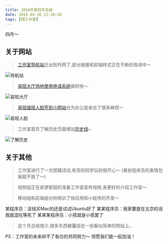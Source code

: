 ```yaml
---
title: 2018年第四月总结
date: 2018-04-30 22:39:10
tags: [翔工作室]
---
```

四月～

## 关于网站

> [工作室导航站](https://nav.atcumt.com)迁出到外网了,部分链接和前端样式正在不断的改进中～

![导航站](https://s1.ax1x.com/2018/04/30/CJVw0e.md.png)

> [易班大厅场地使用申请系统](https://ybleased.atcumt.com/api/user/login)做好啦～

![易班大厅](https://s1.ax1x.com/2018/04/30/CJVrtA.md.png)

> [易班值班人脸签到小网站](https://ybface.atcumt.com)也为办公是省去了很多麻烦～

![易班人脸](https://s1.ax1x.com/2018/04/30/CJVohn.png)

> 工作室首页了解历史页面增加[历史线](https://atcumt.com/history.html)~

![了解历史](https://s1.ax1x.com/2018/05/01/CJQlJe.md.png)

## 关于其他

> 工作室进行了一次团辅活动,有空的同学玩的很开心～
(某些程序员的表情包我就不放了～)

> 视频组正在紧锣密鼓的准备工作室宣传视频,来更好的介绍工作室～

> 移动组和前端组分别培训了快应用和小程序的开发～


某程序员：没钱买Mac的还是试试Ubuntu好了
某某程序员：我家要是在北京的话我就混吃等死了
某某某程序员：小孩就是小孩罢了

>这个月总结很少,很多东西都囊括在一些看似简单的网站上。

PS：工作室的未来却不了各位的共同努力～
    但愿我们能一起加油！
